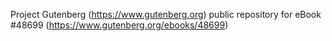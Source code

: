 Project Gutenberg (https://www.gutenberg.org) public repository for eBook #48699 (https://www.gutenberg.org/ebooks/48699)

